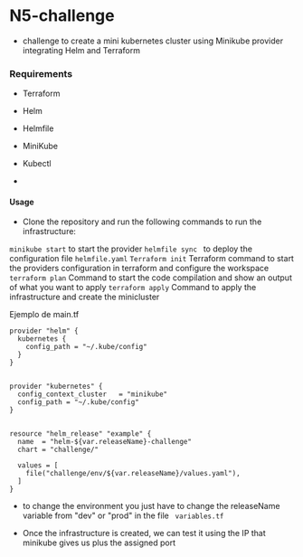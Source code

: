 # N5-challenge
* challenge to create a mini kubernetes cluster using Minikube provider integrating Helm and Terraform
### Requirements

* Terraform
* Helm
* Helmfile
* MiniKube
* Kubectl

* 

#### Usage

* Clone the repository and run the following commands to run the infrastructure:

```minikube start``` to start the provider
```helmfile sync ``` to deploy the configuration file ```helmfile.yaml```
```Terraform init``` Terraform command to start the providers configuration in terraform and configure the workspace
```terraform plan``` Command to start the code compilation and show an output of what you want to apply
```terraform apply``` Command to apply the infrastructure and create the minicluster


Ejemplo de main.tf

```hcl
provider "helm" {
  kubernetes {
    config_path = "~/.kube/config"
  }
}


provider "kubernetes" {
  config_context_cluster   = "minikube"
  config_path = "~/.kube/config"
}


resource "helm_release" "example" {
  name  = "helm-${var.releaseName}-challenge"
  chart = "challenge/"

  values = [
    file("challenge/env/${var.releaseName}/values.yaml"),
  ]
}
```

* to change the environment you just have to change the releaseName variable from "dev" or "prod" in the file ``` variables.tf```

* Once the infrastructure is created, we can test it using the IP that minikube gives us plus the assigned port


